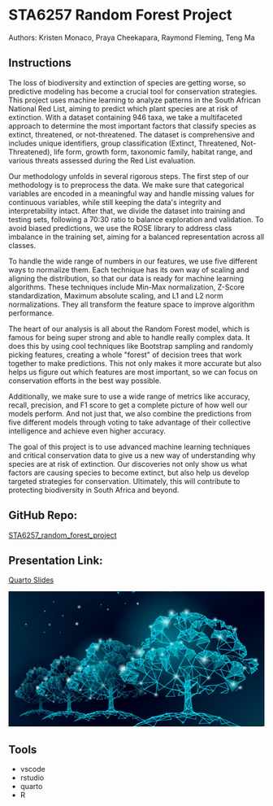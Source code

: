 # STA6257 Random Forest Project
Authors: Kristen Monaco, Praya Cheekapara, Raymond Fleming, Teng Ma

## Instructions

The loss of biodiversity and extinction of species are getting worse, so predictive modeling has become a crucial tool for conservation strategies. This project uses machine learning to analyze patterns in the South African National Red List, aiming to predict which plant species are at risk of extinction. With a dataset containing 946 taxa, we take a multifaceted approach to determine the most important factors that classify species as extinct, threatened, or not-threatened. The dataset is comprehensive and includes unique identifiers, group classification (Extinct, Threatened, Not-Threatened), life form, growth form, taxonomic family, habitat range, and various threats assessed during the Red List evaluation.

Our methodology unfolds in several rigorous steps. The first step of our methodology is to preprocess the data. We make sure that categorical variables are encoded in a meaningful way and handle missing values for continuous variables, while still keeping the data's integrity and interpretability intact. After that, we divide the dataset into training and testing sets, following a 70:30 ratio to balance exploration and validation. To avoid biased predictions, we use the ROSE library to address class imbalance in the training set, aiming for a balanced representation across all classes.

To handle the wide range of numbers in our features, we use five different ways to normalize them. Each technique has its own way of scaling and aligning the distribution, so that our data is ready for machine learning algorithms. These techniques include Min-Max normalization, Z-Score standardization, Maximum absolute scaling, and L1 and L2 norm normalizations. They all transform the feature space to improve algorithm performance.

The heart of our analysis is all about the Random Forest model, which is famous for being super strong and able to handle really complex data. It does this by using cool techniques like Bootstrap sampling and randomly picking features, creating a whole "forest" of decision trees that work together to make predictions. This not only makes it more accurate but also helps us figure out which features are most important, so we can focus on conservation efforts in the best way possible.

Additionally, we make sure to use a wide range of metrics like accuracy, recall, precision, and F1 score to get a complete picture of how well our models perform. And not just that, we also combine the predictions from five different models through voting to take advantage of their collective intelligence and achieve even higher accuracy.

The goal of this project is to use advanced machine learning techniques and critical conservation data to give us a new way of understanding why species are at risk of extinction. Our discoveries not only show us what factors are causing species to become extinct, but also help us develop targeted strategies for conservation. Ultimately, this will contribute to protecting biodiversity in South Africa and beyond.

## GitHub Repo:
[STA6257_random_forest_project](https://uwfgit.github.io/STA6257_random_forest_project/)

## Presentation Link:
[Quarto Slides](https://raymondfleming.github.io/RandomForestPresentation/#/title-slide)

![](rf.png)

## Tools
- vscode
- rstudio
- quarto
- R